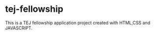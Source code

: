 # tej-fellowship
This is  a TEJ fellowship application project created with HTML,CSS and JAVASCRIPT.
